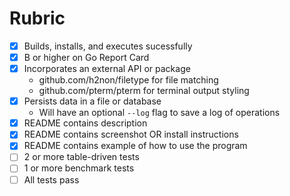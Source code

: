 # Rubric

- [x] Builds, installs, and executes sucessfully
- [x] B or higher on Go Report Card 
- [x] Incorporates an external API or package
  * github.com/h2non/filetype for file matching
  * github.com/pterm/pterm for terminal output styling
- [x] Persists data in a file or database
  * Will have an optional `--log` flag to save a log of operations
- [x] README contains description
- [x] README contains screenshot OR install instructions
- [x] README contains example of how to use the program
- [ ] 2 or more table-driven tests
- [ ] 1 or more benchmark tests
- [ ] All tests pass 
